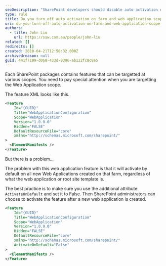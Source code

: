 ```yaml
---
seoDescription: "SharePoint developers should disable auto activation of features at farm and web application scopes to ensure control over feature deployment."
type: rule
title: Do you turn off auto activation on farm and web application scope features?
uri: do-you-turn-off-auto-activation-on-farm-and-web-application-scope-features
authors:
  - title: John Liu
    url: https://ssw.com.au/people/john-liu
related: []
redirects: []
created: 2010-04-21T12:58:32.000Z
archivedreason: null
guid: 441f7199-d068-433d-8396-ab122fc8c8e5
---
```

Each SharePoint packages contains features that can be targetted at various scopes. You need to pay special attention when you are targetting the Web Application scope.

The feature XML looks like this.
```xml
<Feature 
    Id="{GUID}"
    Title="WebApplicationConfiguration" 
    Scope="WebApplication" 
    Version="1.0.0.0" 
    Hidden="FALSE" 
    DefaultResourceFile="core" 
    xmlns="http://schemas.microsoft.com/sharepoint/" 
>
  <ElementManifests />
</Feature>
```

But there is a problem...

<!--endintro-->

The problem with this web application feature is that it will activate by default on all new Web Applications created on that farm, regardless of what the web application or root site template is.

The best practice is to make sure you use the additional attribute `ActivateOnDefault` and set it to False. Then SharePoint administrators can choose to activate the feature after a new web application is created.

```xml
<Feature 
    Id="{GUID}" 
    Title="WebApplicationConfiguration" 
    Scope="WebApplication" 
    Version="1.0.0.0" 
    Hidden="FALSE" 
    DefaultResourceFile="core" 
    xmlns="http://schemas.microsoft.com/sharepoint/"
    ActivateOnDefault="False"
>
  <ElementManifests />
</Feature>
```
